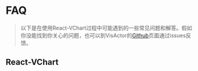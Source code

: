 # FAQ

> 以下是在使用React-VChart过程中可能遇到的一些常见问题和解答。假如你没能找到你关心的问题，也可以到VisActor的[Github](https://github.com/VisActor/VChart)页面通过issues反馈。



## React-VChart
